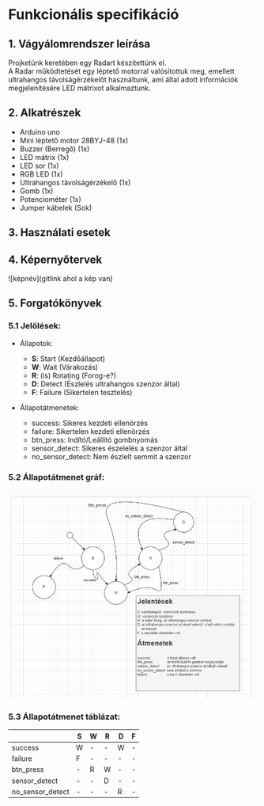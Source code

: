 # Funkcionális specifikáció
## 1. Vágyálomrendszer leírása

Projketünk keretében egy Radart készítettünk el.  
A Radar működtetését egy léptető motorral valósítottuk meg, emellett ultrahangos távolságérzékelőt használtunk, ami által adott információk megjelenítésére LED mátrixot alkalmaztunk.

## 2. Alkatrészek

- Arduino uno
- Mini léptető motor 28BYJ-48 (1x)
- Buzzer (Berregő) (1x)
- LED mátrix (1x)
- LED sor (1x)
- RGB LED (1x)
- Ultrahangos távolságérzékelő (1x)
- Gomb (1x)
- Potenciométer (1x)
- Jumper kábelek (Sok)

## 3. Használati esetek

## 4. Képernyőtervek

![képnév](gitlink ahol a kép van)

## 5. Forgatókönyvek

### 5.1 Jelölések:

- Állapotok:
  
  - **S**: Start (Kezdőállapot)
  - **W**: Wait (Várakozás)
  - **R**: (is) Rotating (Forog-e?)
  - **D**: Detect (Észlelés ultrahangos szenzor által)
  - **F**: Failure (Sikertelen tesztelés)

- Állapotátmenetek:
  
  - success: Sikeres kezdeti ellenörzés
  - failure: Sikertelen kezdeti ellenörzés
  - btn_press: Indító/Leállító gombnyomás
  - sensor_detect: Sikeres észelelés a szenzor által
  - no_sensor_detect: Nem észlelt semmit a szenzor

### 5.2 Állapotátmenet gráf:

![Állapotátmenet gráf](Képek/állapotátmenet_gráf.png)

### 5.3 Állapotátmenet táblázat:

|  | S | W | R | D | F |
| - | - | - | - | - | - |
| success | W | - | - | W | - |
| failure | F | - | - | - | - |
| btn_press | - | R | W | - | - |
| sensor_detect | - | - | D | - | - |
| no_sensor_detect | - | - | - | R | - |
